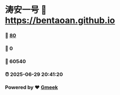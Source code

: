 # 涛安一号 :link: https://bentaoan.github.io 
### :page_facing_up: [80](https://bentaoan.github.io/tag.html) 
### :speech_balloon: 0 
### :hibiscus: 60540 
### :alarm_clock: 2025-06-29 20:41:20 
### Powered by :heart: [Gmeek](https://github.com/Meekdai/Gmeek)
